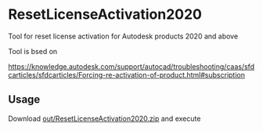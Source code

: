 # ResetLicenseActivation2020
Tool for reset license activation for Autodesk products 2020 and above

Tool is bsed on

https://knowledge.autodesk.com/support/autocad/troubleshooting/caas/sfdcarticles/sfdcarticles/Forcing-re-activation-of-product.html#subscription

## Usage

Download [out/ResetLicenseActivation2020.zip](out/ResetLicenseActivation2020.zip) and execute
